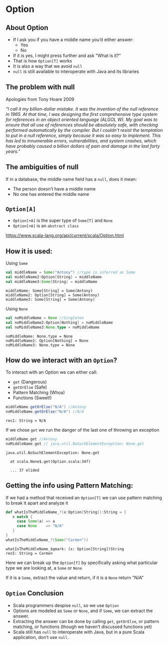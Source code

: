 
# Option

## About Option

* If I ask you if you have a middle name you’d either answer:
  * Yes
  * No
* If it is yes, I might press further and ask "What is it?"
* That is how `Option[T]` works
* It is also a way that we avoid `null`
* `null` is still available to interoperate with Java and its libraries

## The problem with null

Apologies from Tony Hoare 2009

_"I call it my billion-dollar mistake. It was the invention of the null reference in 1965. At that time, I was designing the first comprehensive type system for references in an object oriented language (ALGOL W). My goal was to ensure that all use of references should be absolutely safe, with checking performed automatically by the compiler. But I couldn’t resist the temptation to put in a null reference, simply because it was so easy to implement. This has led to innumerable errors, vulnerabilities, and system crashes, which have probably caused a billion dollars of pain and damage in the last forty years."_

## The ambiguities of null

If in a database, the middle name field has a `null`, does it mean:

* The person doesn’t have a middle name
* No one has entered the middle name

## `Option[A]`

* `Option[+A]` is the super type of `Some[T]` and `None`
* `Option[+A]` is an `abstract class`

https://www.scala-lang.org/api/current/scala/Option.html

## How it is used:

Using `Some`


```scala
val middleName = Some("Antony") //type is inferred as Some
val middleName2:Option[String] = middleName
val middleName3:Some[String] = middleName
```




    middleName: Some[String] = Some(Antony)
    middleName2: Option[String] = Some(Antony)
    middleName3: Some[String] = Some(Antony)
    



Using `None`


```scala
val noMiddleName = None //Singleton
val noMiddleName2:Option[Nothing] = noMiddleName
val noMiddleName3:None.type = noMiddleName
```




    noMiddleName: None.type = None
    noMiddleName2: Option[Nothing] = None
    noMiddleName3: None.type = None
    



## How do we interact with an `Option`?

To interact with an Option we can either call:

* `get` (Dangerous)
* `getOrElse` (Safe)
* Pattern Matching (Whoa)
* Functions (Sweet!)


```scala
middleName.getOrElse("N/A") //Antony
noMiddleName.getOrElse("N/A") //N/A
```




    res1: String = N/A
    



If we chose `get` we run the danger of the last one of throwing an exception


```scala
middleName.get //Antony
noMiddleName.get // java.util.NoSuchElementException: None.get
```


    java.util.NoSuchElementException: None.get

      at scala.None$.get(Option.scala:347)

      ... 37 elided

    


## Getting the info using Pattern Matching:
If we had a method that received an `Option[T]` we can use pattern matching to break it apart and analyze it


```scala
def whatIsTheMiddleName_?(x:Option[String]):String = {
   x match {
     case Some(a) => a
     case None    => "N/A"
   }
}
whatIsTheMiddleName_?(Some("Carmen"))
```




    whatIsTheMiddleName_$qmark: (x: Option[String])String
    res5: String = Carmen
    



Here we can break up the `Option[T]` by specifically asking what particular type we are looking at, a `Some` or `None`

If it is a `Some`, extract the value and return, if it is a `None` return "N/A"

## `Option` Conclusion

* Scala programmers despise `null`, so we use `Option`
* Options are modeled as `Some` or `None`, and if `Some`, we can extract the answer.
* Extracting the answer can be done by calling `get`, `getOrElse`, or pattern matching, or functions (though we haven’t discussed functions yet)
* Scala still has `null` to interoperate with Java, but in a pure Scala application, don’t use `null`.
